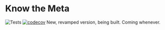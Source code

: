 # Know the Meta 
![Tests](https://github.com/madarasz/KnowTheMeta/workflows/Tests/badge.svg) [![codecov](https://codecov.io/gh/madarasz/KnowTheMeta/branch/master/graph/badge.svg)](https://codecov.io/gh/madarasz/KnowTheMeta)
New, revamped version, being built. Coming whenever.

